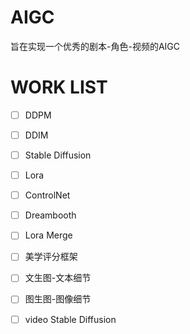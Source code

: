# AIGC
旨在实现一个优秀的剧本-角色-视频的AIGC


# WORK LIST
- [ ] DDPM
- [ ] DDIM
- [ ] Stable Diffusion
- [ ] Lora
- [ ] ControlNet
- [ ] Dreambooth
- [ ] Lora Merge
- [ ] 美学评分框架
- [ ] 文生图-文本细节
- [ ] 图生图-图像细节
- [ ] video Stable Diffusion
      
